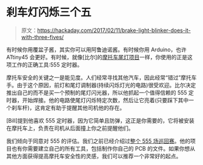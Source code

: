# 刹车灯闪烁三个五

> 原文：<https://hackaday.com/2017/02/11/brake-light-blinker-does-it-with-three-fives/>

有时候你用覆盆子酱，其实你可以用阿鲁迪诺酱。有时候你用 Arduino，也许 ATtiny45 会更好。有时候，就像[比尔]的[摩托车尾灯项目](http://www.dudley.nu/projects/brake_light_blinker/)一样，你使用的正是这项工作的正确工具:555 定时器。

摩托车安全的关键之一是能见度。人们经常寻找其他汽车，因此经常“错过”摩托车手。由于这个原因，前灯和尾灯调制器(持续闪烁灯光的电路)很受欢迎。比尔决定推出自己的而不是买一个预制的尾灯闪光器，所以他抓起一个值得信赖的 555 定时器，开始焊接。他的电路使尾灯闪烁特定次数，然后让它亮着(只要踩下其中一个刹车杆)，这肯定有助于提醒其他司机他的存在。

[Bill]提到他喜欢 555 定时器，因为它简单且防弹，这正是你需要的，它将被安装在摩托车上，负责在司机从后面撞上你之前提醒他们。

我们倾向于同意对 555 的评估。我们之前已经介绍过[整个 555 场巡回赛](http://hackaday.com/2011/04/20/555-contest-winners-to-be-announced-tonight/)。他的项目也有你需要建立自己的所有工具，包括制作你自己的 PCB 的文件。如果你想从其他方面获得提高摩托车安全性的灵感，我们可以推荐一个非常好的起点。